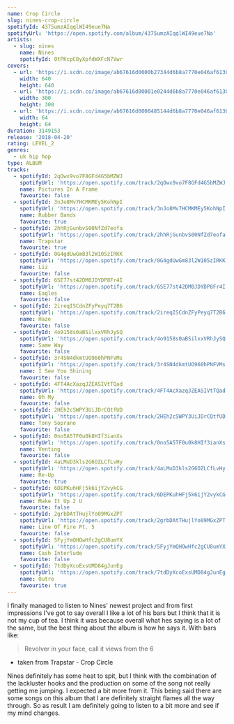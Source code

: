 ```yaml
---
name: Crop Circle
slug: nines-crop-circle
spotifyId: 4375umzAIqqlWI49eue7Na
spotifyUrl: 'https://open.spotify.com/album/4375umzAIqqlWI49eue7Na'
artists:
  - slug: nines
    name: Nines
    spotifyId: 0tPKcpC8yXpfdWXFcN7Vwr
covers:
  - url: 'https://i.scdn.co/image/ab67616d0000b27344d6b8a7770e046af6130736'
    width: 640
    height: 640
  - url: 'https://i.scdn.co/image/ab67616d00001e0244d6b8a7770e046af6130736'
    width: 300
    height: 300
  - url: 'https://i.scdn.co/image/ab67616d0000485144d6b8a7770e046af6130736'
    width: 64
    height: 64
duration: 3149153
release: '2018-04-20'
rating: LEVEL_2
genres:
  - uk hip hop
type: ALBUM
tracks:
  - spotifyId: 2qOwx9vo7F8GFd4G5bMZWJ
    spotifyUrl: 'https://open.spotify.com/track/2qOwx9vo7F8GFd4G5bMZWJ'
    name: Pictures In A Frame
    favourite: false
  - spotifyId: 3nJo8Mv7HCMKMEy5KohNpI
    spotifyUrl: 'https://open.spotify.com/track/3nJo8Mv7HCMKMEy5KohNpI'
    name: Rubber Bands
    favourite: true
  - spotifyId: 2hhRjGunbvS00NfZd7eofa
    spotifyUrl: 'https://open.spotify.com/track/2hhRjGunbvS00NfZd7eofa'
    name: Trapstar
    favourite: true
  - spotifyId: 0G4gdUwGm83l2W105zIRKK
    spotifyUrl: 'https://open.spotify.com/track/0G4gdUwGm83l2W105zIRKK'
    name: Liz
    favourite: false
  - spotifyId: 6SE77st42DM0JDYDP8Fr4I
    spotifyUrl: 'https://open.spotify.com/track/6SE77st42DM0JDYDP8Fr4I'
    name: Eagles
    favourite: false
  - spotifyId: 2ireqISCdnZFyPeyq7T2B6
    spotifyUrl: 'https://open.spotify.com/track/2ireqISCdnZFyPeyq7T2B6'
    name: Haze
    favourite: false
  - spotifyId: 4o9158s0aBSilxxVRhJySQ
    spotifyUrl: 'https://open.spotify.com/track/4o9158s0aBSilxxVRhJySQ'
    name: Same Way
    favourite: false
  - spotifyId: 3r4SN4dkmtUO960hPNFVMs
    spotifyUrl: 'https://open.spotify.com/track/3r4SN4dkmtUO960hPNFVMs'
    name: I See You Shining
    favourite: false
  - spotifyId: 4FT4AcXazqJZEASIVtTQad
    spotifyUrl: 'https://open.spotify.com/track/4FT4AcXazqJZEASIVtTQad'
    name: Oh My
    favourite: false
  - spotifyId: 2HEh2cSWPY3UiJDrCQtfUD
    spotifyUrl: 'https://open.spotify.com/track/2HEh2cSWPY3UiJDrCQtfUD'
    name: Tony Soprano
    favourite: false
  - spotifyId: 0no5A5TF0u0k8HIf3ianXs
    spotifyUrl: 'https://open.spotify.com/track/0no5A5TF0u0k8HIf3ianXs'
    name: Venting
    favourite: false
  - spotifyId: 4aLMuD3kls2G6OZLCfLvHy
    spotifyUrl: 'https://open.spotify.com/track/4aLMuD3kls2G6OZLCfLvHy'
    name: Re-Up
    favourite: true
  - spotifyId: 6DEPKuhHFj5k6ijY2vykCG
    spotifyUrl: 'https://open.spotify.com/track/6DEPKuhHFj5k6ijY2vykCG'
    name: Make It Up 2 U
    favourite: false
  - spotifyId: 2grbDAtTHujlYo09MGxZPT
    spotifyUrl: 'https://open.spotify.com/track/2grbDAtTHujlYo09MGxZPT'
    name: Line Of Fire Pt. 5
    favourite: false
  - spotifyId: 5FyjYmQHOwHfc2gCU8umYX
    spotifyUrl: 'https://open.spotify.com/track/5FyjYmQHOwHfc2gCU8umYX'
    name: Cash Interlude
    favourite: false
  - spotifyId: 7tdDyXcoExsUMD84gJunEg
    spotifyUrl: 'https://open.spotify.com/track/7tdDyXcoExsUMD84gJunEg'
    name: Outro
    favourite: true
---
```

I finally managed to listen to Nines' newest project and from first impressions  I've got
to say overall I like a lot of his bars but I think that it is not my cup of tea. I think
it was because overall what hes saying is a lot of the same, but the best thing about the
album is how he says it. With bars like:

> Revolver in your face, call it views from the 6
- taken from Trapstar - Crop Circle

Nines definitely has some heat to spit, but I think with the combination of the lackluster
hooks and the production on some of the song not really getting me jumping. I expected a
bit more from it. This being said there are some songs on this album that I are definitely
straight flames all the way through. So as result I am definitely going to listen to a bit
more and see if my mind changes.
